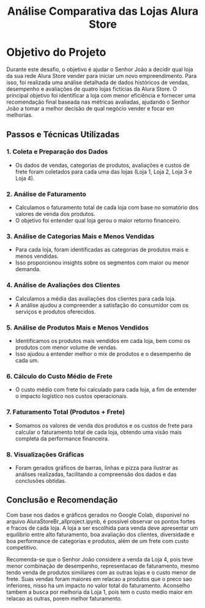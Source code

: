 <h1 align="center"> Análise Comparativa das Lojas Alura Store </h1> 

# Objetivo do Projeto
Durante este desafio, o objetivo é ajudar o Senhor João a decidir qual loja da sua rede Alura Store vender para iniciar um novo empreendimento. Para isso, foi realizada uma análise detalhada de dados históricos de vendas, desempenho e avaliações de quatro lojas fictícias da Alura Store. O principal objetivo foi identificar a loja com menor eficiência e fornecer uma recomendação final baseada nas métricas avaliadas, ajudando o Senhor João a tomar a melhor decisão de qual negócio vender e focar em melhorias.

## Passos e Técnicas Utilizadas

### 1. Coleta e Preparação dos Dados
- Os dados de vendas, categorias de produtos, avaliações e custos de frete foram coletados para cada uma das lojas (Loja 1, Loja 2, Loja 3 e Loja 4).

### 2. Análise de Faturamento
- Calculamos o faturamento total de cada loja com base no somatório dos valores de venda dos produtos.
- O objetivo foi entender qual loja gerou o maior retorno financeiro.

### 3. Análise de Categorias Mais e Menos Vendidas
- Para cada loja, foram identificadas as categorias de produtos mais e menos vendidas.
- Isso proporcionou insights sobre os segmentos com maior ou menor demanda.

### 4. Análise de Avaliações dos Clientes
- Calculamos a média das avaliações dos clientes para cada loja.
- A análise ajudou a compreender a satisfação do consumidor com os serviços e produtos oferecidos.

### 5. Análise de Produtos Mais e Menos Vendidos
- Identificamos os produtos mais vendidos em cada loja, bem como os produtos com menor volume de vendas.
- Isso ajudou a entender melhor o mix de produtos e o desempenho de cada um.

### 6. Cálculo do Custo Médio de Frete
- O custo médio com frete foi calculado para cada loja, a fim de entender o impacto logístico nos custos operacionais.

### 7. Faturamento Total (Produtos + Frete)
- Somamos os valores de venda dos produtos e os custos de frete para calcular o faturamento total de cada loja, obtendo uma visão mais completa da performance financeira.

### 8. Visualizações Gráficas
- Foram gerados gráficos de barras, linhas e pizza para ilustrar as análises realizadas, facilitando a compreensão dos dados e das conclusões obtidas.

## Conclusão e Recomendação

Com base nos dados e gráficos gerados no Google Colab, disponivel no arquivo AluraStoreBr_allproject.ipynb, é possível observar os pontos fortes e fracos de cada loja. A loja a ser escolhida para venda deve apresentar um equilíbrio entre alto faturamento, boa avaliação dos clientes, diversidade e boa performance de categorias e produtos, além de um frete com custo competitivo.

Recomenda-se que o Senhor João considere a venda da Loja 4, pois teve menor combinação de desempenho, representacao de faturamento, mesmo tendo venda de produtos similiares com as outras lojas e o custo menor de frete. Suas vendas foram maiores em relacao a  produtos que o preco sao inferiores, nisso ha um impacto no valor total do faturamento. Aconselho tambem a busca por melhoria da Loja 1, pois tem o custo medio maior em relacao as outras, porem melhor faturamento.
